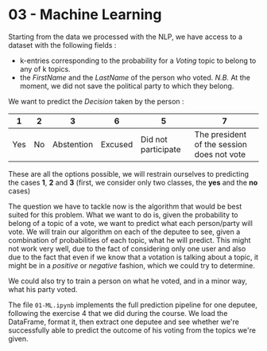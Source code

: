 # 03 - Machine Learning 
Starting from the data we processed with the NLP, we have access to a dataset with the following fields :
- k-entries corresponding to the probability for a *Voting* topic to belong to any of k topics.
- the *FirstName* and the *LastName* of the person who voted. *N.B.* At the moment, we did not save the political party to which they belong.

We want to predict the *Decision* taken by the person : 

|**1** | **2** | **3**      | **6**   | **5**               |                **7**                      |
|------|-------|------------|---------|---------------------|-------------------------------------------|
| Yes  | No    | Abstention | Excused | Did not participate | The president of the session does not vote|


These are all the options possible, we will restrain ourselves to predicting the cases **1**, **2** and **3** (first, we consider only two classes, the **yes** and the **no** cases)

The question we have to tackle now is the algorithm that would be best suited for this problem. What we want to do is, given the probability to belong of a topic of a vote, we want to predict what each person/party will vote. We will train our algorithm on each of the deputee to see, given a combination of probabilities of each topic, what he will predict. This might not work very well, due to the fact of considering only one user and also due to the fact that even if we know that a votation is talking about a topic, it might be in a *positive* or *negative* fashion, which we could try to determine.

We could also try to train a person on what he voted, and in a minor way, what his party voted.

The file `01-ML.ipynb` implements the full prediction pipeline for one deputee, following the exercise 4 that we did during the course. We load the DataFrame, format it, then extract one deputee and see whether we're successfully able to predict the outcome of his voting from the topics we're given. 


